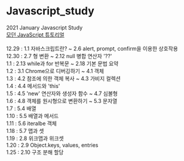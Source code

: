 # Javascript_study
2021 January Javascript Study<br>
[모던 JavaScript 튜토리얼](https://ko.javascript.info/)<br><br>
12.29 : 1.1 자바스크립트란? ~ 2.6 alert, prompt, confirm을 이용한 상호작용<br>
12.30 : 2.7 형 변환 ~ 2.12 null 병합 연산자 '??'<br>
1.1 : 2.13 while과 for 반복문 ~ 2.18 기본 문법 요약<br>
1.2 : 3.1 Chrome으로 디버깅하기 ~ 4.1 객체<br>
1.3 : 4.2 참조에 의한 객체 복사 ~ 4.3 가비지 컬렉션<br>
1.4 : 4.4 메서드와 'this'<br>
1.5 : 4.5 'new' 연산자와 생성자 함수 ~ 4.7 심볼형<br>
1.6 : 4.8 객체를 원시형으로 변환하기 ~ 5.3 문자열<br>
1.7 : 5.4 배열<br>
1.10 : 5.5 배열과 메서드<br>
1.11 : 5.6 iteralbe 객체<br>
1.18 : 5.7 맵과 셋<br>
1.19 : 2.8 위크맵과 위크셋<br>
1.20 : 2.9 Object.keys, values, entries<br>
1.25 : 2.10 구조 분해 할당<br>
